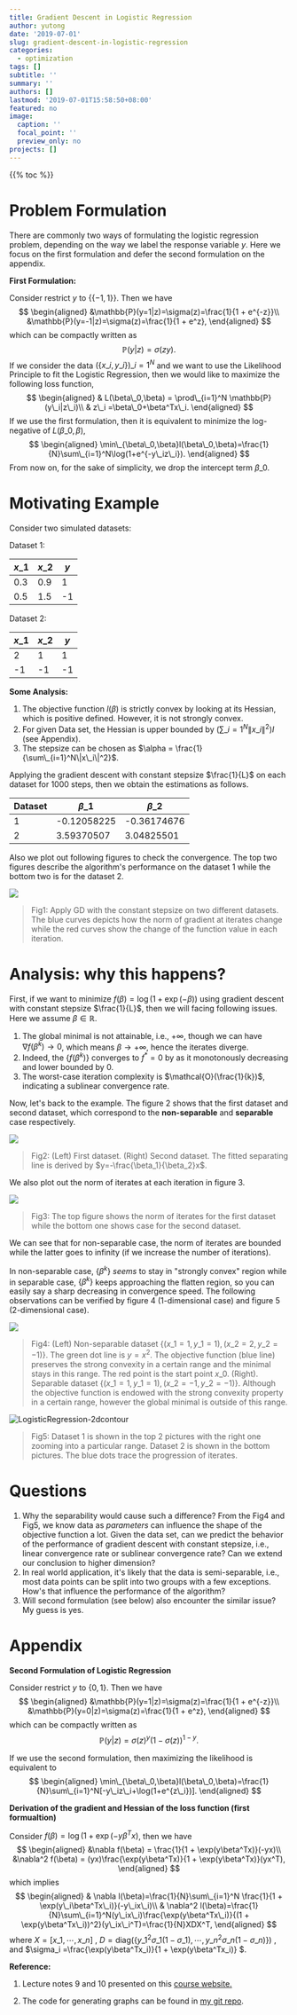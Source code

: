 ```yaml
---
title: Gradient Descent in Logistic Regression
author: yutong
date: '2019-07-01'
slug: gradient-descent-in-logistic-regression
categories:
  - optimization
tags: []
subtitle: ''
summary: ''
authors: []
lastmod: '2019-07-01T15:58:50+08:00'
featured: no
image:
  caption: ''
  focal_point: ''
  preview_only: no
projects: []
---
```


{{% toc %}}


# Problem Formulation

There are commonly two ways of formulating the logistic regression problem, depending on the way we label the response variable $y$. Here we focus on the first formulation and defer the second formulation on the appendix.

**First Formulation:**

Consider restrict $y$ to {$\{-1,1\}$}. Then we have
$$
\begin{aligned}
&\mathbb{P}(y=1|z)=\sigma(z)=\frac{1}{1 + e^{-z}}\\
&\mathbb{P}(y=-1|z)=\sigma(z)=\frac{1}{1 + e^z},
\end{aligned}
$$
which can be compactly written as 
$$
\mathbb{P}(y|z)=\sigma(zy).
$$
If we consider the data $(\{x\_i,y\_i\})\_{i=1}^N$ and we want to use the Likelihood Principle to fit the Logistic Regression, then we would like to maximize the following loss function,
$$
\begin{aligned}
&   L(\beta\_0,\beta) = \prod\_{i=1}^N \mathbb{P}(y\_i|z\_i)\\
& z\_i =\beta\_0+\beta^Tx\_i.
\end{aligned}
$$
If we use the first formulation, then it is equivalent to minimize the log-negative of $L(\beta\_0,\beta)$,
$$
\begin{aligned}
\min\_{\beta\_0,\beta}l(\beta\_0,\beta)=\frac{1}{N}\sum\_{i=1}^N\log(1+e^{-y\_iz\_i}).
\end{aligned}
$$
From now on,  for the sake of simplicity, we drop the intercept term $\beta\_0$.

# Motivating Example



Consider two simulated datasets:

Dataset 1:

| $x\_1$ | $x\_2$ | $y$  |
| ----- | ----- | ---- |
| 0.3   | 0.9   | 1    |
| 0.5   | 1.5   | -1   |

Dataset 2:

| $x\_1$ | $x\_2$ | $y$  |
| ----- | ----- | ---- |
| 2     | 1     | 1    |
| -1    | -1    | -1   |



 **Some Analysis:**

1. The objective function $l(\beta)$ is strictly convex by looking at its Hessian, which is positive defined. However, it is not strongly convex.
2. For given Data set, the Hessian is upper bounded by $(\sum\_{i=1}^N\|x\_i\|^2)I$ (see Appendix).
3. The stepsize can be chosen as $\alpha = \frac{1}{\sum\_{i=1}^N\|x\_i\|^2}$.

Applying the gradient descent with constant stepsize $\frac{1}{L}$ on each dataset for 1000 steps, then we obtain the estimations as follows.

| Dataset | $\beta\_1$   | $\beta\_2$   |
| ------- | ----------- | ----------- |
| 1       | -0.12058225 | -0.36174676 |
| 2       | 3.59370507  | 3.04825501  |

Also we plot out following figures to check the convergence. The top two figures describe the algorithm's performance on the dataset 1 while the bottom two is for the  dataset 2.



![](./LogisticRegression.png)

> Fig1: Apply GD with the constant stepsize on two different datasets. The blue curves depicts how the norm of gradient at iterates change while the red curves show the change of the function value in each iteration.

# Analysis: why this happens?

First, if we want to minimize $f(\beta)=\log(1 + \exp(-\beta))$ using gradient descent with constant stepsize $\frac{1}{L}$, then we will facing following issues. Here we assume $\beta \in \mathbb{R}$.

1. The global minimal is not attainable, i.e., $+\infty$, though we can have $\nabla f(\beta^k)\rightarrow 0$, which means $\beta \rightarrow +\infty$, hence the iterates diverge.
2. Indeed,  the $\{f(\beta^k)\}$ converges to $f^*=0$ by as it monotonously decreasing and lower bounded by $0$.
3. The worst-case iteration complexity is $\mathcal{O}(\frac{1}{k})$, indicating a sublinear convergence rate.

Now, let's back to the example. The figure 2 shows that the first dataset and second dataset, which correspond to the **non-separable** and **separable** case respectively.

![](./LogisticSeparableNonseparable.png)

> Fig2: (Left) First dataset. (Right) Second dataset. The fitted separating line is derived by $y=-\frac{\beta_1}{\beta_2}x$.

We also plot out the norm of iterates at each iteration in figure 3. 

![](./LogisticRegression-iterates.png)

> Fig3: The top figure shows the norm of iterates for the first dataset while the bottom one shows case for the second dataset.

We can see that for non-separable case, the norm of iterates are bounded while the latter goes to infinity (if we increase the number of iterations).

In non-separable case, $\{\beta^k\}$ *seems*  to stay in "strongly convex" region while in separable case, $\{\beta^k\}$ keeps approaching the flatten region, so you can easily say a sharp decreasing in convergence speed. The following observations can be verified by figure 4 (1-dimensional case) and figure 5 (2-dimensional case).

![](./LogisticRegression-1dcontour.png)


> Fig4:  (Left) Non-separable dataset  $\{(x\_1=1, y\_1=1), (x\_2=2, y\_2=-1)\}$.  The green dot line is $y=x^2$. The objective function (blue line) preserves the strong convexity in a certain range and the minimal stays in this range. The red point is the start point $x\_0$.  (Right). Separable dataset $\{(x\_1=1, y\_1=1), (x\_2=-1, y\_2=-1)\}$. Although the  objective function is endowed with the strong convexity property in a certain range, however the global minimal is outside of this range.

![LogisticRegression-2dcontour](./LogisticRegression-2dcontour.png)

> Fig5:  Dataset 1 is shown in the top 2 pictures with the right one zooming into a particular range. Dataset 2 is shown in the bottom pictures.  The blue dots trace the progression of iterates.

# Questions

1. Why the separability would cause such a difference? From the Fig4 and Fig5, we know data as *parameters* can influence the shape of the objective function a lot.  Given the data set,  can we predict the behavior of the performance of gradient descent with constant stepsize, i.e., linear convergence rate or sublinear convergence rate? Can we extend our conclusion to higher dimension?
2. In real world application, it's likely that the data is semi-separable, i.e., most data points can be split into two groups with a few exceptions. How's that influence the performance of the algorithm?
3. Will second formulation (see below) also encounter the similar issue? My guess is yes.

# Appendix

**Second Formulation of Logistic Regression**

Consider restrict $y$ to $\{0,1\}$. Then we have
$$
\begin{aligned}
&\mathbb{P}(y=1|z)=\sigma(z)=\frac{1}{1 + e^{-z}}\\
&\mathbb{P}(y=0|z)=\sigma(z)=\frac{1}{1 + e^z},
\end{aligned}
$$
which can be compactly written as 
$$
\mathbb{P}(y|z)=\sigma(z)^y(1-\sigma(z))^{1-y}.
$$

If we use the second formulation, then maximizing the likelihood  is equivalent to
$$
\begin{aligned}
\min\_{\beta\_0,\beta}l(\beta\_0,\beta)=\frac{1}{N}\sum\_{i=1}^N[-y\_iz\_i+\log(1+e^{z\_i})].
\end{aligned}
$$

**Derivation of the gradient and Hessian of the loss function (first formualtion)**

Consider $f(\beta)=\log (1 + \exp(-y\beta^Tx)$, then we have
$$
\begin{aligned}
&\nabla f(\beta) = \frac{1}{1 + \exp(y\beta^Tx)}(-yx)\\
&\nabla^2 f(\beta) = (yx)\frac{\exp(y\beta^Tx)}{1 + \exp(y\beta^Tx)}(yx^T),
\end{aligned}
$$
which implies
$$
\begin{aligned}
& \nabla l(\beta)=\frac{1}{N}\sum\_{i=1}^N \frac{1}{1 + \exp(y\_i\beta^Tx\_i)}(-y\_ix\_i)\\
& \nabla^2 l(\beta)=\frac{1}{N}\sum\_{i=1}^N(y\_ix\_i)\frac{\exp(y\beta^Tx\_i)}{(1 + \exp(y\beta^Tx\_i))^2}(y\_ix\_i^T)=\frac{1}{N}XDX^T,
\end{aligned}
$$
where $X=[x\_1,\cdots,x\_n]$ , $D=\text{diag}(\{y\_1^2\sigma\_1(1-\sigma\_1),\cdots,y\_n^2\sigma\_n(1-\sigma\_n)\})$ , and $\sigma\_i =\frac{\exp(y\beta^Tx\_i)}{1 + \exp(y\beta^Tx\_i)} $. 



**Reference:**

1. Lecture notes 9 and 10 presented on this [course website.](https://wiki.illinois.edu/wiki/display/ie510/IE+510+Applied+Nonlinear+Programming+Home)

2. The code for generating graphs can be found in [my git repo](https://github.com/Rothdyt/all_of_optimization/blob/master/_draft/GradientMethod/pycode/LogisticRegression.py).
